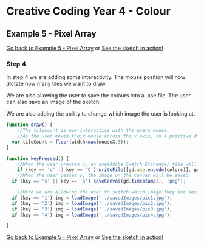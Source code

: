 # Creative Coding Year 4 - Colour
## Example 5 - Pixel Array

[Go back to Example 5 - Pixel Array](../) or [See the sketch in action!](sketch.html)

### Step 4

In step 4 we are adding some interactivity. The mouse position will now dictate how many tiles we want to draw.

We are also allowing the user to save the colours into a .ase file. The user can also save an image of the sketch.

We are also adding the ability to change which image the user is looking at.

```javascript
function draw() {
	//The tilecount is now interactive with the users mouse.
	//As the user moves their mouse across the x axis, in a positive direction, the tiles will get bigger and the image will become more "pixelated"
  var tileCount = floor(width/max(mouseX,5));
}

function keyPressed() {
	//When the user presses c, an ase(Adobe Swatch Exchange) file will be created, allowing the tiles appearing on screen to be imported to photoshop
	if (key == 'c' || key == 'C') writeFile([gd.ase.encode(colors)], gd.timestamp(), 'ase');
	//When the user pesses s, the image on the canvas will be saved
  if (key == 's' || key == 'S') saveCanvas(gd.timestamp(), 'png');

	//Here we are allowing the user to switch which image they are seeing, between the 4 options.
  if (key == '1') img = loadImage('../savedImages/pic1.jpg');
  if (key == '2') img = loadImage('../savedImages/pic2.jpg');
  if (key == '3') img = loadImage('../savedImages/pic3.jpg');
  if (key == '4') img = loadImage('../savedImages/pic4.jpg');

}

```

[Go back to Example 5 - Pixel Array](../) or [See the sketch in action!](sketch.html)

